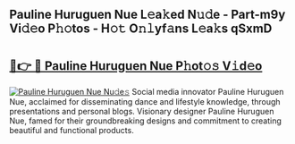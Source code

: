 ## Pauline Huruguen Nue L𝚎a𝚔ed N𝚞𝚍e - Part-m9y Vi𝚍𝚎o P𝚑𝚘tos - H𝚘𝚝 O𝚗𝚕yf𝚊ns L𝚎a𝚔s qSxmD

# <h2><a href="http://kf2v4b.oniu.top/?m=Pauline+Huruguen+Nue">🔗👉 🔴 Pauline Huruguen Nue P𝚑ot𝚘𝚜 V𝚒d𝚎o</a></h2>

[![Pauline Huruguen Nue Nu𝚍e𝚜](https://i.imgur.com/0qMVB7G.gif)](http://kf2v4b.oniu.top/?m=Pauline+Huruguen+Nue)
Social media innovator Pauline Huruguen Nue, acclaimed for disseminating dance and lifestyle knowledge, through presentations and personal blogs. Visionary designer Pauline Huruguen Nue, famed for their groundbreaking designs and commitment to creating beautiful and functional products.  
